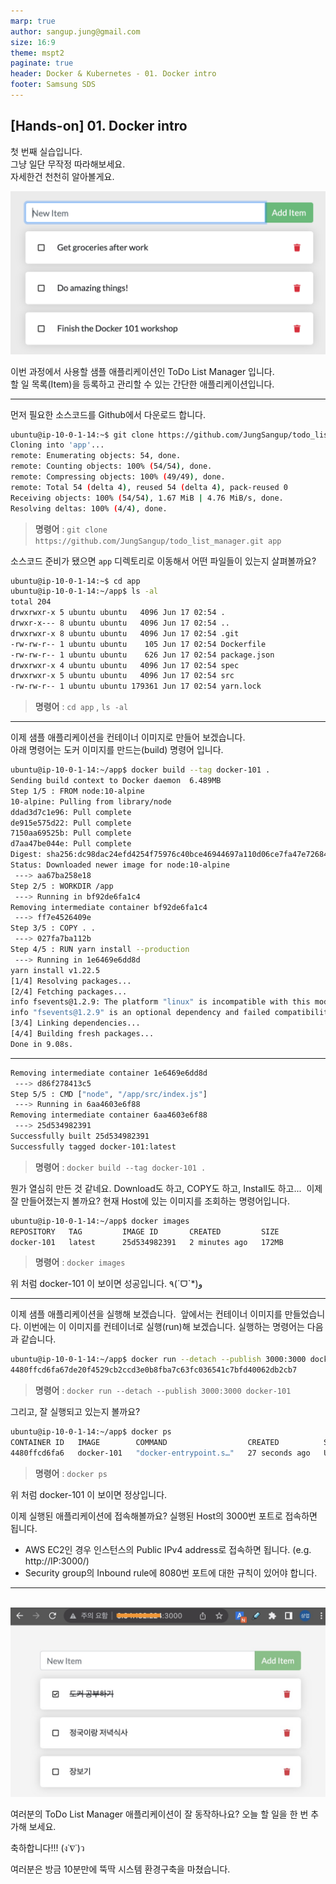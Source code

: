 ```yaml
---
marp: true
author: sangup.jung@gmail.com
size: 16:9
theme: mspt2
paginate: true
header: Docker & Kubernetes - 01. Docker intro
footer: Samsung SDS
---
```


## [Hands-on] 01. Docker intro

첫 번째 실습입니다.  
그냥 일단 무작정 따라해보세요.  
자세한건 천천히 알아볼게요.  

![h:300](./img/todo-list-sample1.png)

이번 과정에서 사용할 샘플 애플리케이션인 ToDo List Manager 입니다.  
할 일 목록(Item)을 등록하고 관리할 수 있는 간단한 애플리케이션입니다.

---

먼저 필요한 소스코드를 Github에서 다운로드 합니다.  
```bash
ubuntu@ip-10-0-1-14:~$ git clone https://github.com/JungSangup/todo_list_manager.git app
Cloning into 'app'...
remote: Enumerating objects: 54, done.
remote: Counting objects: 100% (54/54), done.
remote: Compressing objects: 100% (49/49), done.
remote: Total 54 (delta 4), reused 54 (delta 4), pack-reused 0
Receiving objects: 100% (54/54), 1.67 MiB | 4.76 MiB/s, done.
Resolving deltas: 100% (4/4), done.
```
> **명령어** : `git clone https://github.com/JungSangup/todo_list_manager.git app`

소스코드 준비가 됐으면 `app` 디렉토리로 이동해서 어떤 파일들이 있는지 살펴볼까요?
```bash
ubuntu@ip-10-0-1-14:~$ cd app
ubuntu@ip-10-0-1-14:~/app$ ls -al
total 204
drwxrwxr-x 5 ubuntu ubuntu   4096 Jun 17 02:54 .
drwxr-x--- 8 ubuntu ubuntu   4096 Jun 17 02:54 ..
drwxrwxr-x 8 ubuntu ubuntu   4096 Jun 17 02:54 .git
-rw-rw-r-- 1 ubuntu ubuntu    105 Jun 17 02:54 Dockerfile
-rw-rw-r-- 1 ubuntu ubuntu    626 Jun 17 02:54 package.json
drwxrwxr-x 4 ubuntu ubuntu   4096 Jun 17 02:54 spec
drwxrwxr-x 5 ubuntu ubuntu   4096 Jun 17 02:54 src
-rw-rw-r-- 1 ubuntu ubuntu 179361 Jun 17 02:54 yarn.lock
```
> **명령어** : `cd app` , `ls -al`

---

이제 샘플 애플리케이션을 컨테이너 이미지로 만들어 보겠습니다.  
아래 명령어는 도커 이미지를 만드는(build) 명령어 입니다.
```bash
ubuntu@ip-10-0-1-14:~/app$ docker build --tag docker-101 .
Sending build context to Docker daemon  6.489MB
Step 1/5 : FROM node:10-alpine
10-alpine: Pulling from library/node
ddad3d7c1e96: Pull complete
de915e575d22: Pull complete
7150aa69525b: Pull complete
d7aa47be044e: Pull complete
Digest: sha256:dc98dac24efd4254f75976c40bce46944697a110d06ce7fa47e7268470cf2e28
Status: Downloaded newer image for node:10-alpine
 ---> aa67ba258e18
Step 2/5 : WORKDIR /app
 ---> Running in bf92de6fa1c4
Removing intermediate container bf92de6fa1c4
 ---> ff7e4526409e
Step 3/5 : COPY . .
 ---> 027fa7ba112b
Step 4/5 : RUN yarn install --production
 ---> Running in 1e6469e6dd8d
yarn install v1.22.5
[1/4] Resolving packages...
[2/4] Fetching packages...
info fsevents@1.2.9: The platform "linux" is incompatible with this module.
info "fsevents@1.2.9" is an optional dependency and failed compatibility check. Excluding it from installation.
[3/4] Linking dependencies...
[4/4] Building fresh packages...
Done in 9.08s.
````
---

```bash
Removing intermediate container 1e6469e6dd8d
 ---> d86f278413c5
Step 5/5 : CMD ["node", "/app/src/index.js"]
 ---> Running in 6aa4603e6f88
Removing intermediate container 6aa4603e6f88
 ---> 25d534982391
Successfully built 25d534982391
Successfully tagged docker-101:latest
```
> **명령어** : `docker build --tag docker-101 .`

뭔가 열심히 만든 것 같네요.
Download도 하고, COPY도 하고, Install도 하고...
​
이제 잘 만들어졌는지 볼까요?
현재 Host에 있는 이미지를 조회하는 명령어입니다.
```bash
ubuntu@ip-10-0-1-14:~/app$ docker images
REPOSITORY   TAG         IMAGE ID       CREATED         SIZE
docker-101   latest      25d534982391   2 minutes ago   172MB
```
> **명령어** : `docker images`

위 처럼 docker-101 이 보이면 성공입니다. ٩(ˊᗜˋ*)و

---

이제 샘플 애플리케이션을 실행해 보겠습니다.
​
앞에서는 컨테이너 이미지를 만들었습니다.
이번에는 이 이미지를 컨테이너로 실행(run)해 보겠습니다.
실행하는 명령어는 다음과 같습니다.
```bash
ubuntu@ip-10-0-1-14:~/app$ docker run --detach --publish 3000:3000 docker-101
4480ffcd6fa67de20f4529cb2ccd3e0b8fba7c63fc036541c7bfd40062db2cb7
```
> **명령어** : `docker run --detach --publish 3000:3000 docker-101`

그리고, 잘 실행되고 있는지 볼까요?
```bash
ubuntu@ip-10-0-1-14:~/app$ docker ps
CONTAINER ID   IMAGE        COMMAND                  CREATED          STATUS          PORTS                                       NAMES
4480ffcd6fa6   docker-101   "docker-entrypoint.s…"   27 seconds ago   Up 26 seconds   0.0.0.0:3000->3000/tcp, :::3000->3000/tcp   youthful_noether
```
> **명령어** : `docker ps`

위 처럼 docker-101 이 보이면 정상입니다.

이제 실행된 애플리케이션에 접속해볼까요? 실행된 Host의 3000번 포트로 접속하면 됩니다.
- AWS EC2인 경우 인스턴스의 Public IPv4 address로 접속하면 됩니다. (e.g. http://IP:3000/)
- Security group의 Inbound rule에 8080번 포트에 대한 규칙이 있어야 합니다.

---
​
![h:350](./img/todo-list-sample3.png)

여러분의 ToDo List Manager 애플리케이션이 잘 동작하나요?
오늘 할 일을 한 번 추가해 보세요.

축하합니다!!! (ง˙∇˙)ว

여러분은 방금 10분만에 뚝딱 시스템 환경구축을 마쳤습니다.